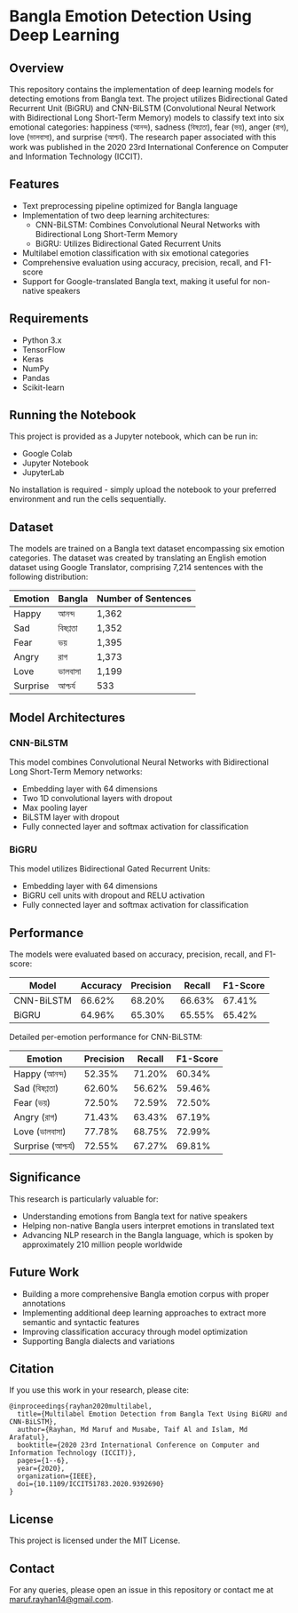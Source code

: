 # Bangla Emotion Detection Using Deep Learning

## Overview
This repository contains the implementation of deep learning models for detecting emotions from Bangla text. The project utilizes Bidirectional Gated Recurrent Unit (BiGRU) and CNN-BiLSTM (Convolutional Neural Network with Bidirectional Long Short-Term Memory) models to classify text into six emotional categories: happiness (আনন্দ), sadness (বিষণ্ণতা), fear (ভয়), anger (রাগ), love (ভালবাসা), and surprise (আশ্চর্য). The research paper associated with this work was published in the 2020 23rd International Conference on Computer and Information Technology (ICCIT).

## Features
- Text preprocessing pipeline optimized for Bangla language
- Implementation of two deep learning architectures:
  - CNN-BiLSTM: Combines Convolutional Neural Networks with Bidirectional Long Short-Term Memory
  - BiGRU: Utilizes Bidirectional Gated Recurrent Units
- Multilabel emotion classification with six emotional categories
- Comprehensive evaluation using accuracy, precision, recall, and F1-score
- Support for Google-translated Bangla text, making it useful for non-native speakers

## Requirements
- Python 3.x
- TensorFlow
- Keras
- NumPy
- Pandas
- Scikit-learn

## Running the Notebook
This project is provided as a Jupyter notebook, which can be run in:
- Google Colab
- Jupyter Notebook
- JupyterLab

No installation is required - simply upload the notebook to your preferred environment and run the cells sequentially.

## Dataset
The models are trained on a Bangla text dataset encompassing six emotion categories. The dataset was created by translating an English emotion dataset using Google Translator, comprising 7,214 sentences with the following distribution:

| Emotion | Bangla | Number of Sentences |
|---------|--------|---------------------|
| Happy | আনন্দ | 1,362 |
| Sad | বিষণ্ণতা | 1,352 |
| Fear | ভয় | 1,395 |
| Angry | রাগ | 1,373 |
| Love | ভালবাসা | 1,199 |
| Surprise | আশ্চর্য | 533 |

## Model Architectures

### CNN-BiLSTM
This model combines Convolutional Neural Networks with Bidirectional Long Short-Term Memory networks:
- Embedding layer with 64 dimensions
- Two 1D convolutional layers with dropout
- Max pooling layer
- BiLSTM layer with dropout
- Fully connected layer and softmax activation for classification

### BiGRU
This model utilizes Bidirectional Gated Recurrent Units:
- Embedding layer with 64 dimensions
- BiGRU cell units with dropout and RELU activation
- Fully connected layer and softmax activation for classification

## Performance
The models were evaluated based on accuracy, precision, recall, and F1-score:

| Model | Accuracy | Precision | Recall | F1-Score |
|-------|----------|-----------|--------|----------|
| CNN-BiLSTM | 66.62% | 68.20% | 66.63% | 67.41% |
| BiGRU | 64.96% | 65.30% | 65.55% | 65.42% |

Detailed per-emotion performance for CNN-BiLSTM:

| Emotion | Precision | Recall | F1-Score |
|---------|-----------|--------|----------|
| Happy (আনন্দ) | 52.35% | 71.20% | 60.34% |
| Sad (বিষণ্ণতা) | 62.60% | 56.62% | 59.46% |
| Fear (ভয়) | 72.50% | 72.59% | 72.50% |
| Angry (রাগ) | 71.43% | 63.43% | 67.19% |
| Love (ভালবাসা) | 77.78% | 68.75% | 72.99% |
| Surprise (আশ্চর্য) | 72.55% | 67.27% | 69.81% |

## Significance
This research is particularly valuable for:
- Understanding emotions from Bangla text for native speakers
- Helping non-native Bangla users interpret emotions in translated text
- Advancing NLP research in the Bangla language, which is spoken by approximately 210 million people worldwide

## Future Work
- Building a more comprehensive Bangla emotion corpus with proper annotations
- Implementing additional deep learning approaches to extract more semantic and syntactic features
- Improving classification accuracy through model optimization
- Supporting Bangla dialects and variations

## Citation
If you use this work in your research, please cite:
```
@inproceedings{rayhan2020multilabel,
  title={Multilabel Emotion Detection from Bangla Text Using BiGRU and CNN-BiLSTM},
  author={Rayhan, Md Maruf and Musabe, Taif Al and Islam, Md Arafatul},
  booktitle={2020 23rd International Conference on Computer and Information Technology (ICCIT)},
  pages={1--6},
  year={2020},
  organization={IEEE},
  doi={10.1109/ICCIT51783.2020.9392690}
}
```

## License
This project is licensed under the MIT License.

## Contact
For any queries, please open an issue in this repository or contact me at maruf.rayhan14@gmail.com.
